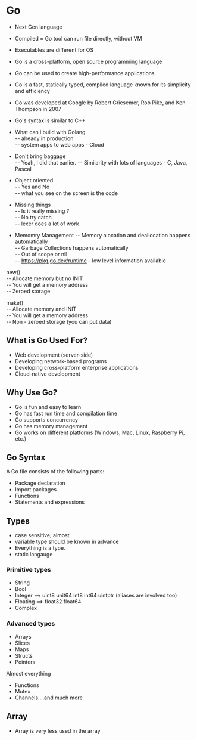 # Go
- Next Gen language
- Compiled = Go tool can run file directly, without VM
- Executables are different for OS
- Go is a cross-platform, open source programming language
- Go can be used to create high-performance applications
- Go is a fast, statically typed, compiled language known for its simplicity and efficiency
- Go was developed at Google by Robert Griesemer, Rob Pike, and Ken Thompson in 2007
- Go's syntax is similar to C++

- What can i build with Golang    
-- already in production  
-- system apps to web apps - Cloud  

- Don't bring baggage  
-- Yeah, I did that earlier.
-- Similarity with lots of languages - C, Java, Pascal

- Object oriented  
-- Yes and No  
-- what you see on the screen is the code

- Missing things  
-- Is it really missing ?  
-- No try catch  
-- lexer does a lot of work

- Memomry Management
-- Memory alocation and deallocation happens automatically  
-- Garbage Collections happens automatically  
-- Out of scope or nil  
-- https://pkg.go.dev/runtime   - low level information available


new()  
-- Allocate memory but no INIT  
-- You will get a memory address  
-- Zeroed storage

make()  
-- Allocate memory and INIT  
-- You will get a memory address  
-- Non - zeroed storage (you can put data)


## What is Go Used For?
- Web development (server-side)
- Developing network-based programs
- Developing cross-platform enterprise applications
- Cloud-native development


## Why Use Go?
- Go is fun and easy to learn
- Go has fast run time and compilation time
- Go supports concurrency
- Go has memory management
- Go works on different platforms (Windows, Mac, Linux, Raspberry Pi, etc.)


## Go Syntax
A Go file consists of the following parts:
- Package declaration
- Import packages
- Functions
- Statements and expressions


## Types
- case sensitive; almost
- variable type should be known in advance
- Everything is a type.
- static langauge


### Primitive types
- String
- Bool
- Integer ==>  uint8   unit64  int8    int64   uintptr     (aliases are involved too)
- Floating  ==>    float32     float64
- Complex

### Advanced types
- Arrays
- Slices
- Maps
- Structs
- Pointers

Almost everything 
- Functions
- Mutex
- Channels....and much more 


## Array
- Array is very less used in the array



<!-- GOOS=windows : The term 'GOOS=windows' is not recognized as the name of 
a cmdlet, function, script file, or operable program. Check the spelling 
of the name, or if a path was included, verify that the path is correct 
and try again.
At line:1 char:1
+ GOOS="windows"  go build
+ ~~~~~~~~~~~~~~
    + CategoryInfo          : ObjectNotFound: (GOOS=windows:String) [],  
   CommandNotFoundException
    + FullyQualifiedErrorId : CommandNotFoundException -->